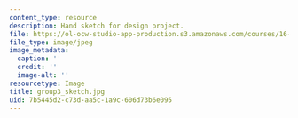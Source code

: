 ```yaml
---
content_type: resource
description: Hand sketch for design project.
file: https://ol-ocw-studio-app-production.s3.amazonaws.com/courses/16-810-engineering-design-and-rapid-prototyping-january-iap-2005/7b5445d2c73daa5c1a9c606d73b6e095_group3_sketch.jpg
file_type: image/jpeg
image_metadata:
  caption: ''
  credit: ''
  image-alt: ''
resourcetype: Image
title: group3_sketch.jpg
uid: 7b5445d2-c73d-aa5c-1a9c-606d73b6e095
---
```

